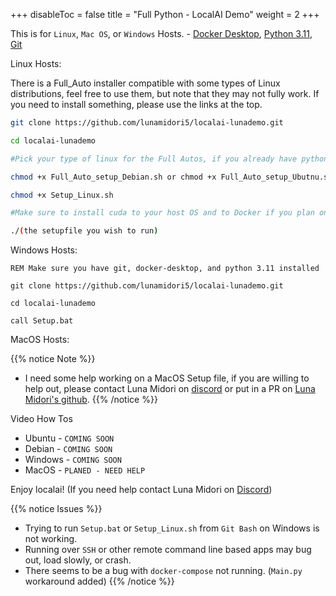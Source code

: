 +++
disableToc = false
title = "Full Python - LocalAI Demo"
weight = 2
+++

This is for `Linux`, `Mac OS`, or `Windows` Hosts. - [Docker Desktop](https://docs.docker.com/engine/install/), [Python 3.11](https://www.python.org/downloads/release/python-3110/), [Git](https://git-scm.com/book/en/v2/Getting-Started-Installing-Git)

Linux Hosts:

There is a Full_Auto installer compatible with some types of Linux distributions, feel free to use them, but note that they may not fully work. If you need to install something, please use the links at the top.

```bash
git clone https://github.com/lunamidori5/localai-lunademo.git

cd localai-lunademo

#Pick your type of linux for the Full Autos, if you already have python, docker, and docker-compose installed skip this chmod. But make sure you chmod the setup_linux file.

chmod +x Full_Auto_setup_Debian.sh or chmod +x Full_Auto_setup_Ubutnu.sh

chmod +x Setup_Linux.sh

#Make sure to install cuda to your host OS and to Docker if you plan on using GPU

./(the setupfile you wish to run)
```

Windows Hosts:

```batch
REM Make sure you have git, docker-desktop, and python 3.11 installed

git clone https://github.com/lunamidori5/localai-lunademo.git

cd localai-lunademo

call Setup.bat
```

MacOS Hosts: 

{{% notice Note %}}
- I need some help working on a MacOS Setup file, if you are willing to help out, please contact Luna Midori on [discord](https://discord.com/channels/1096914990004457512/1099364883755171890/1147591145057157200) or put in a PR on [Luna Midori's github](https://github.com/lunamidori5/localai-lunademo).
{{% /notice %}}

Video How Tos 

- Ubuntu - ``COMING SOON``
- Debian - ``COMING SOON``
- Windows - ``COMING SOON``
- MacOS - ``PLANED - NEED HELP``

Enjoy localai! (If you need help contact Luna Midori on [Discord](https://discord.com/channels/1096914990004457512/1099364883755171890/1147591145057157200))

{{% notice Issues %}}
- Trying to run ``Setup.bat`` or ``Setup_Linux.sh`` from `Git Bash` on Windows is not working.
- Running over `SSH` or other remote command line based apps may bug out, load slowly, or crash.
- There seems to be a bug with `docker-compose` not running. (``Main.py`` workaround added)
{{% /notice %}}
